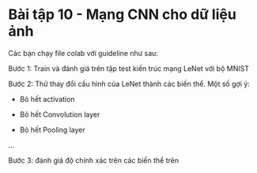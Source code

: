 # Bài tập 10 - Mạng CNN cho dữ liệu ảnh

Các bạn chạy file colab với guideline như sau:

Bước 1: Train và đánh giá trên tập test kiến trúc mạng LeNet với bộ MNIST

Bước 2: Thử thay đổi cấu hình của LeNet thành các biến thể. Một số gợi ý:

- Bỏ hết activation

- Bỏ hết Convolution layer

- Bỏ hết Pooling layer

...

Bước 3: đánh giá độ chính xác trên các biến thể trên 
